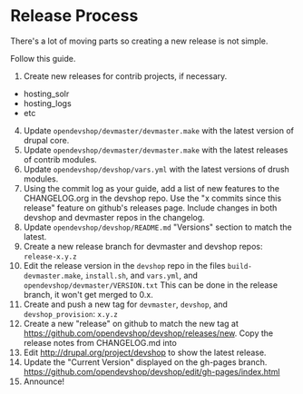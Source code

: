 Release Process
===============

There's a lot of moving parts so creating a new release is not simple.

Follow this guide.

1. Create new releases for contrib projects, if necessary.
  - hosting_solr
  - hosting_logs
  - etc
4. Update `opendevshop/devmaster/devmaster.make` with the latest version of drupal core.
3. Update `opendevshop/devmaster/devmaster.make` with the latest releases of contrib modules.
4. Update `opendevshop/devshop/vars.yml` with the latest versions of drush modules.
5. Using the commit log as your guide, add a list of new features to the CHANGELOG.org in the devshop repo.  Use the "x commits since this release" feature on github's releases page.  Include changes in both devshop and devmaster repos in the changelog.
7. Update `opendevshop/devshop/README.md` "Versions" section to match the latest.
2. Create a new release branch for devmaster and devshop repos: `release-x.y.z`
6. Edit the release version in the `devshop` repo in the files `build-devmaster.make`, `install.sh`, and `vars.yml`, and `opendevshop/devmaster/VERSION.txt` This can be done in the release branch, it won't get merged to 0.x. 
5. Create and push a new tag for `devmaster`, `devshop`, and `devshop_provision`: `x.y.z`
6. Create a new "release" on github to match the new tag at https://github.com/opendevshop/devshop/releases/new.  Copy the release notes from CHANGELOG.md into 
7. Edit http://drupal.org/project/devshop to show the latest release.
8. Update the "Current Version" displayed on the gh-pages branch. https://github.com/opendevshop/devshop/edit/gh-pages/index.html 
7. Announce!